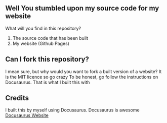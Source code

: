 ## Well You stumbled upon my source code for my website

What will you find in this repository?

 1. The source code that has been built
 2. My website (Github Pages)

## Can I fork this repository?
I mean sure, but why would you want to fork a built version of a website?
It is the MIT licence so go crazy
To be honest, go follow the instructions on Docusaurus. That is what I built this with
## Credits
I built this by myself using Docusaurus. Docusaurus is awesome
[Docusaurus Website](https://docusaurus.io/)

